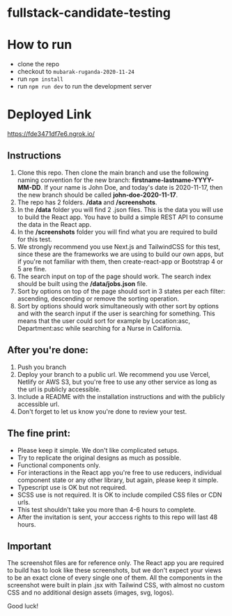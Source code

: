 # fullstack-candidate-testing

# How to run
- clone the repo
- checkout to `mubarak-ruganda-2020-11-24`
- run `npm install`
-  run `npm run dev` to run the development server

# Deployed Link
  https://fde3471df7e6.ngrok.io/

## Instructions


1. Clone this repo. Then clone the main branch and use the following naming convention for the new branch: **firstname-lastname-YYYY-MM-DD**. If your name is John Doe, and today's date is 2020-11-17, then the new branch should be called **john-doe-2020-11-17**.
2. The repo has 2 folders. **/data** and **/screenshots**.
3. In the **/data** folder you will find 2 .json files. This is the data you will use to build the React app. You have to build a simple REST API to consume the data in the React app.
4. In the **/screenshots** folder you will find what you are required to build for this test. 
5. We strongly recommend you use Next.js and TailwindCSS for this test, since these are the frameworks we are using to build our own apps, but if you're not familiar with them, then create-react-app or Bootstrap 4 or 5 are fine. 
6. The search input on top of the page should work. The search index should be built using the **/data/jobs.json** file.
7. Sort by options on top of the page should sort in 3 states per each filter: ascending, descending or remove the sorting operation.
8. Sort by options should work simultaneously with other sort by options and with the search input if the user is searching for something. This means that the user could sort for example by Location:asc, Department:asc while searching for a Nurse in California.

## After you're done:
1. Push you branch
2. Deploy your branch to a public url. We recommend you use Vercel, Netlify or AWS S3, but you're free to use any other service as long as the url is publicly accessible. 
3. Include a README with the installation instructions and with the publicly accessible url. 
4. Don't forget to let us know you're done to review your test.


## The fine print:
- Please keep it simple. We don't like complicated setups.
- Try to replicate the original designs as much as possible.
- Functional components only. 
- For interactions in the React app you're free to use reducers, individual component state or any other library, but again, please keep it simple.
- Typescript use is OK but not required.
- SCSS use is not required. It is OK to include compiled CSS files or CDN urls.
- This test shouldn't take you more than 4-6 hours to complete.
- After the invitation is sent, your acccess rights to this repo will last 48 hours.  

## Important

The screenshot files are for reference only. The React app you are required to build has to look like these screenshots, but we don't expect your views to be an exact clone of every single one of them. All the components in the screenshot were built in plain .jsx with Tailwind CSS, with almost no custom CSS and no additional design assets (images, svg, logos).

Good luck!
